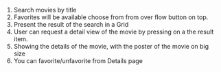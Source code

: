 1. Search movies by title
2. Favorites will be available choose from from over flow button on top.
3. Present the result of the search in a Grid
4. User can request a detail view of the movie by pressing on a the result  item.
5. Showing the details of the movie, with the poster of the movie on big size
6. You can favorite/unfavorite from Details page